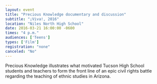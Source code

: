 ```yaml
---
layout: event
title: "Precious Knowledge documentary and discussion"
subtitle: "¡Viva!, 2016"
location: "Niles North High School"
date: 2016-03-21 16:00:00 -0600
times: "4 p.m."
audiences: ['Teens']
types: ['Film']
registration: "none"
canceled: "No"
---
```

Precious Knowledge illustrates what motivated Tucson High School students and teachers to form the front line of an epic civil rights battle regarding the teaching of ethnic studies in Arizona.
